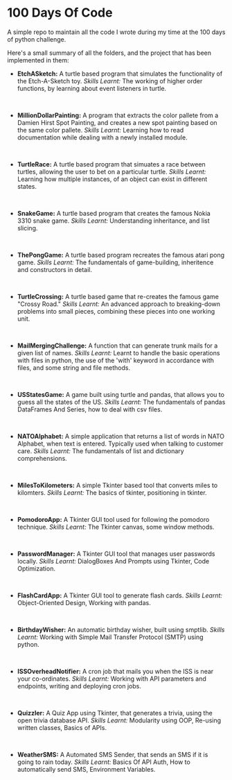# 100 Days Of Code
A simple repo to maintain all the code I wrote during my time at the 100 days of python challenge.

Here's a small summary of all the folders, and the project that has been implemented in them:

- **EtchASketch:** A turtle based program that simulates the functionality of the Etch-A-Sketch toy. 
*Skills Learnt:* The working of higher order functions, by learning about event listeners in turtle.

<br>

- **MillionDollarPainting:** A program that extracts the color pallete from a Damien Hirst Spot Painting, and creates a new spot painting based on the same color pallete.
*Skills Learnt:* Learning how to read documentation while dealing with a newly installed module.

<br>

- **TurtleRace:** A turtle based program that simuates a race between turtles, allowing the user to bet on a particular turtle.
*Skills Learnt:* Learning how multiple instances, of an object can exist in different states.

<br>

- **SnakeGame:** A turtle based program that creates the famous Nokia 3310 snake game.
*Skills Learnt:* Understanding inheritance, and list slicing.

<br>

- **ThePongGame:** A turtle based program recreates the famous atari pong game.
*Skills Learnt:* The fundamentals of game-building, inheritence and constructors in detail.

<br>

- **TurtleCrossing:** A turtle based game that re-creates the famous game "Crossy Road."
*Skills Learnt:* An advanced approach to breaking-down problems into small pieces, combining these pieces into one working unit.

<br>

- **MailMergingChallenge:** A function that can generate trunk mails for a given list of names.
*Skills Learnt:* Learnt to handle the basic operations with files in python, the use of the 'with' keyword in accordance with files, and some string and file methods.

<br>

- **USStatesGame:** A game built using turtle and pandas, that allows you to guess all the states of the US.
*Skills Learnt:* The fundamentals of pandas DataFrames And Series, how to deal with csv files.

<br>

- **NATOAlphabet:** A simple application that returns a list of words in NATO Alphabet, when text is entered. Typically used when talking to customer care. 
*Skills Learnt:* The fundamentals of list and dictionary comprehensions.

<br>

- **MilesToKilometers:** A simple Tkinter based tool that converts miles to kilomters.
*Skills Learnt:* The basics of tkinter, positioning in tkinter.

<br>

- **PomodoroApp:** A Tkinter GUI tool used for following the pomodoro technique.
*Skills Learnt:* The Tkinter canvas, some window methods.

<br>

- **PasswordManager:** A Tkinter GUI tool that manages user passwords locally.
*Skills Learnt:* DialogBoxes And Prompts using Tkinter, Code Optimization.

<br>

- **FlashCardApp:** A Tkinter GUI tool to generate flash cards.
*Skills Learnt:* Object-Oriented Design, Working with pandas.

<br>

- **BirthdayWisher:** An automatic birthday wisher, built using smptlib.
*Skills Learnt:* Working with Simple Mail Transfer Protocol (SMTP) using python.

<br>

- **ISSOverheadNotifier:** A cron job that mails you when the ISS is near your co-ordinates.
*Skills Learnt:* Working with API parameters and endpoints, writing and deploying cron jobs.

<br>

- **Quizzler:** A Quiz App using Tkinter, that generates a trivia, using the open trivia database API.
*Skills Learnt:* Modularity using OOP, Re-using written classes, Basics of APIs.

<br>

- **WeatherSMS:** A Automated SMS Sender, that sends an SMS if it is going to rain today.
*Skills Learnt:* Basics Of API Auth, How to automatically send SMS, Environment Variables.
